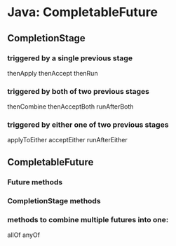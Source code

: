 # Java: CompletableFuture

## CompletionStage

### triggered by a single previous stage
thenApply
thenAccept
thenRun

### triggered by both of two previous stages
thenCombine
thenAcceptBoth
runAfterBoth

### triggered by either one of two previous stages
applyToEither
acceptEither
runAfterEither

## CompletableFuture

### Future methods

### CompletionStage methods

### methods to combine multiple futures into one: 
allOf 
anyOf